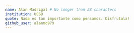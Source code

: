 ```yaml
---
name: Alan Madrigal # No longer than 28 characters
institution: UCSD
quote: Nada es tan importante como pensamos. Disfrutala!
github_user: alanmc979
---
```

